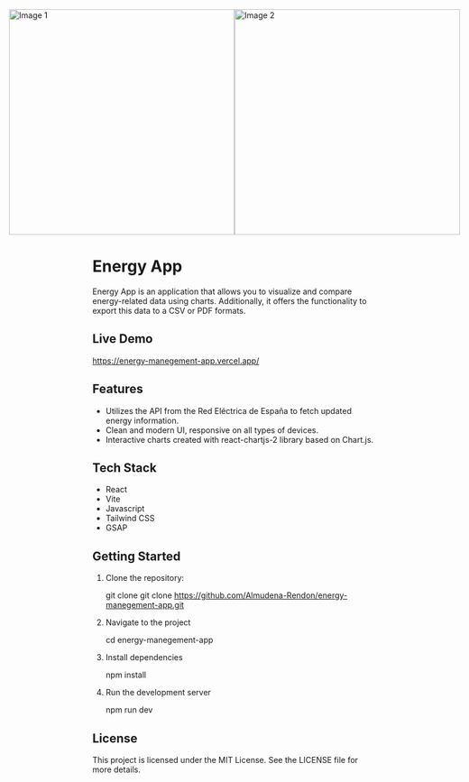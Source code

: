 <div style="display: flex; justify-content: center">
  <img src="https://github.com/user-attachments/assets/70dada90-f743-4962-a9de-4038522c618f" alt="Image 1" width="400"/>
  <img src="https://github.com/user-attachments/assets/fdbe3df4-044b-4308-b49f-d4ce6e19f7cc" alt="Image 2" width="400"/>
</div>

# Energy App

Energy App is an application that allows you to visualize and compare energy-related data using charts. Additionally, it offers the functionality to export this data to a CSV or PDF formats.

## Live Demo

https://energy-manegement-app.vercel.app/

## Features

- Utilizes the API from the Red Eléctrica de España to fetch updated energy information. 
- Clean and modern UI, responsive on all types of devices.
- Interactive charts created with react-chartjs-2 library based on Chart.js.

## Tech Stack

- React
- Vite
- Javascript
- Tailwind CSS
- GSAP

## Getting Started

1. Clone the repository:

   git clone git clone https://github.com/Almudena-Rendon/energy-manegement-app.git

2. Navigate to the project

   cd energy-manegement-app
   
3. Install dependencies

   npm install
   
4. Run the development server

   npm run dev

## License
This project is licensed under the MIT License. See the LICENSE file for more details.
